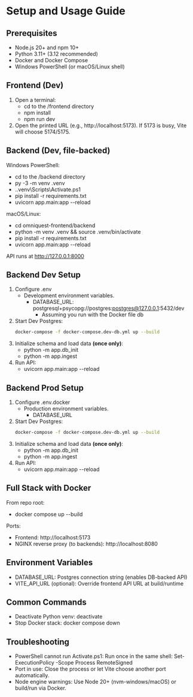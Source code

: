 # Setup and Usage Guide

## Prerequisites
- Node.js 20+ and npm 10+
- Python 3.11+ (3.12 recommended)
- Docker and Docker Compose
- Windows PowerShell (or macOS/Linux shell)

## Frontend (Dev)
1) Open a terminal:
   - cd to the /frontend directory
   - npm install
   - npm run dev
2) Open the printed URL (e.g., http://localhost:5173). If 5173 is busy, Vite will choose 5174/5175.

## Backend (Dev, file-backed)
Windows PowerShell:
- cd to the /backend directory
- py -3 -m venv .venv
- .\.venv\Scripts\Activate.ps1
- pip install -r requirements.txt
- uvicorn app.main:app --reload

macOS/Linux:
- cd omniquest-frontend/backend
- python -m venv .venv && source .venv/bin/activate
- pip install -r requirements.txt
- uvicorn app.main:app --reload

API runs at http://127.0.0.1:8000

## Backend Dev Setup
1) Configure .env
   - Development environment variables.
     - DATABASE_URL: postgresql+psycopg://postgres:postgres@127.0.0.1:5432/dev
       - Assuming you run with the Docker file db
2) Start Dev Postgres:
   ```bash
   docker-compose -f docker-compose.dev-db.yml up --build
   ```
3) Initialize schema and load data **(once only)**:
   - python -m app.db_init
   - python -m app.ingest
4) Run API:
   - uvicorn app.main:app --reload


## Backend Prod Setup
1) Configure .env.docker
   - Production environment variables.
     - DATABASE_URL
2) Start Dev Postgres:
   ```bash
   docker-compose -f docker-compose.dev-db.yml up --build
   ```
3) Initialize schema and load data **(once only)**:
   - python -m app.db_init
   - python -m app.ingest
4) Run API:
   - uvicorn app.main:app --reload

## Full Stack with Docker
From repo root:
- docker compose up --build

Ports:
- Frontend: http://localhost:5173
- NGINX reverse proxy (to backends): http://localhost:8080

## Environment Variables
- DATABASE_URL: Postgres connection string (enables DB-backed API)
- VITE_API_URL (optional): Override frontend API URL at build/runtime

## Common Commands
- Deactivate Python venv: deactivate
- Stop Docker stack: docker compose down

## Troubleshooting
- PowerShell cannot run Activate.ps1: Run once in the same shell: Set-ExecutionPolicy -Scope Process RemoteSigned
- Port in use: Close the process or let Vite choose another port automatically.
- Node engine warnings: Use Node 20+ (nvm-windows/macOS) or build/run via Docker.


